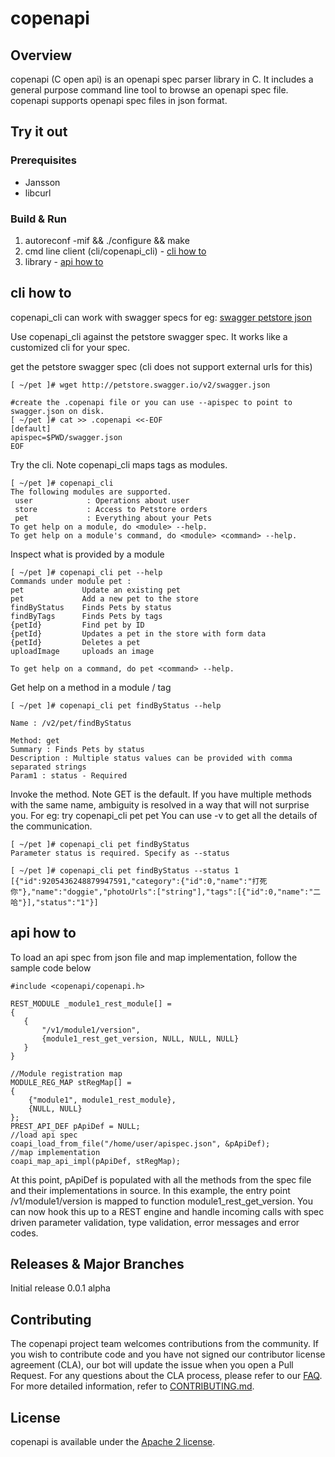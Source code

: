 

# copenapi

## Overview
copenapi (C open api) is an openapi spec parser library in C. It includes a general purpose
command line tool to browse an openapi spec file. copenapi supports openapi spec files in
json format.

## Try it out

### Prerequisites

* Jansson
* libcurl

### Build & Run

1. autoreconf -mif && ./configure && make
2. cmd line client (cli/copenapi_cli) - [cli how to](#cli-how-to)
3. library - [api how to](#api-how-to)

## cli how to
copenapi_cli can work with swagger specs for eg: [swagger petstore json](http://petstore.swagger.io/v2/swagger.json)

Use copenapi_cli against the petstore swagger spec. It works like a customized cli for your spec.

get the petstore swagger spec (cli does not support external urls for this)
~~~
[ ~/pet ]# wget http://petstore.swagger.io/v2/swagger.json

#create the .copenapi file or you can use --apispec to point to swagger.json on disk.
[ ~/pet ]# cat >> .copenapi <<-EOF
[default]
apispec=$PWD/swagger.json
EOF

~~~

Try the cli. Note copenapi_cli maps tags as modules.
~~~
[ ~/pet ]# copenapi_cli
The following modules are supported.
 user            : Operations about user
 store           : Access to Petstore orders
 pet             : Everything about your Pets
To get help on a module, do <module> --help.
To get help on a module's command, do <module> <command> --help.
~~~

Inspect what is provided by a module
~~~
[ ~/pet ]# copenapi_cli pet --help
Commands under module pet :
pet             Update an existing pet
pet             Add a new pet to the store
findByStatus    Finds Pets by status
findByTags      Finds Pets by tags
{petId}         Find pet by ID
{petId}         Updates a pet in the store with form data
{petId}         Deletes a pet
uploadImage     uploads an image

To get help on a command, do pet <command> --help.
~~~

Get help on a method in a module / tag
~~~
[ ~/pet ]# copenapi_cli pet findByStatus --help

Name : /v2/pet/findByStatus

Method: get
Summary : Finds Pets by status
Description : Multiple status values can be provided with comma separated strings
Param1 : status - Required
~~~

Invoke the method. Note GET is the default.
If you have multiple methods with the same name, ambiguity is resolved
in a way that will not surprise you. For eg: try copenapi_cli pet pet
You can use -v to get all the details of the communication.
~~~
[ ~/pet ]# copenapi_cli pet findByStatus
Parameter status is required. Specify as --status

[ ~/pet ]# copenapi_cli pet findByStatus --status 1
[{"id":9205436248879947591,"category":{"id":0,"name":"打死你"},"name":"doggie","photoUrls":["string"],"tags":[{"id":0,"name":"二哈"}],"status":"1"}]
~~~

## api how to

To load an api spec from json file and map implementation, follow the sample code below

    #include <copenapi/copenapi.h>

    REST_MODULE _module1_rest_module[] =
    {
       {
           "/v1/module1/version",
           {module1_rest_get_version, NULL, NULL, NULL}
       }
    }

    //Module registration map
    MODULE_REG_MAP stRegMap[] =
    {
        {"module1", module1_rest_module},
        {NULL, NULL}
    };
    PREST_API_DEF pApiDef = NULL;
    //load api spec
    coapi_load_from_file("/home/user/apispec.json", &pApiDef);
    //map implementation
    coapi_map_api_impl(pApiDef, stRegMap);

At this point, pApiDef is populated with all the methods from the spec file and their implementations in source.
In this example, the entry point /v1/module1/version is mapped to function module1_rest_get_version.
You can now hook this up to a REST engine and handle incoming calls with spec driven
parameter validation, type validation, error messages and error codes.

## Releases & Major Branches
Initial release 0.0.1 alpha

## Contributing

The copenapi project team welcomes contributions from the community. If you wish to contribute code and you have not
signed our contributor license agreement (CLA), our bot will update the issue when you open a Pull Request. For any
questions about the CLA process, please refer to our [FAQ](https://cla.vmware.com/faq). For more detailed information,
refer to [CONTRIBUTING.md](CONTRIBUTING.md).

## License
copenapi is available under the [Apache 2 license](LICENSE).
